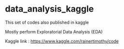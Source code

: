 # data_analysis_kaggle
This set of codes also published in kaggle

Mostly perform Exploratorial Data Analysis (EDA)

Kaggle link : https://www.kaggle.com/rainertimothy/code
